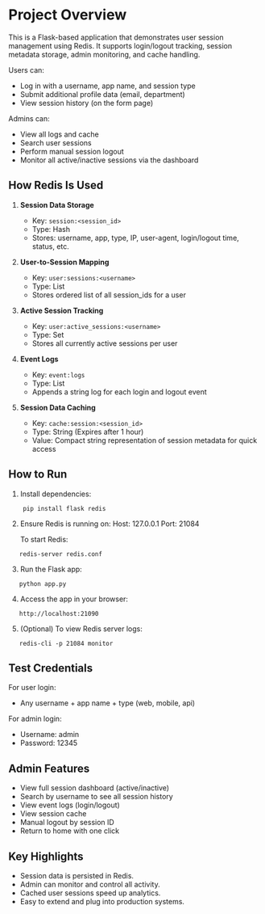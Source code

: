 
# Project Overview
This is a Flask-based application that demonstrates user session management using Redis.
It supports login/logout tracking, session metadata storage, admin monitoring, and cache handling.

Users can:
- Log in with a username, app name, and session type
- Submit additional profile data (email, department)
- View session history (on the form page)

Admins can:
- View all logs and cache
- Search user sessions
- Perform manual session logout
- Monitor all active/inactive sessions via the dashboard

How Redis Is Used
--------------------
1. **Session Data Storage**
   - Key: `session:<session_id>`
   - Type: Hash
   - Stores: username, app, type, IP, user-agent, login/logout time, status, etc.

2. **User-to-Session Mapping**
   - Key: `user:sessions:<username>`
   - Type: List
   - Stores ordered list of all session_ids for a user

3. **Active Session Tracking**
   - Key: `user:active_sessions:<username>`
   - Type: Set
   - Stores all currently active sessions per user

4. **Event Logs**
   - Key: `event:logs`
   - Type: List
   - Appends a string log for each login and logout event

5. **Session Data Caching**
   - Key: `cache:session:<session_id>`
   - Type: String (Expires after 1 hour)
   - Value: Compact string representation of session metadata for quick access

How to Run
-------------
1. Install dependencies:
```
    pip install flask redis
```
2. Ensure Redis is running on:
   Host: 127.0.0.1
   Port: 21084

   To start Redis:
```
   redis-server redis.conf
```
3. Run the Flask app:
```
   python app.py
```
4. Access the app in your browser:
```
   http://localhost:21090
```
5. (Optional) To view Redis server logs:
```
   redis-cli -p 21084 monitor
```
Test Credentials
-------------------
For user login:
- Any username + app name + type (web, mobile, api)

For admin login:
- Username: admin
- Password: 12345

Admin Features
-----------------
- View full session dashboard (active/inactive)
- Search by username to see all session history
- View event logs (login/logout)
- View session cache
- Manual logout by session ID
- Return to home with one click

Key Highlights
-----------------
- Session data is persisted in Redis.
- Admin can monitor and control all activity.
- Cached user sessions speed up analytics.
- Easy to extend and plug into production systems.
